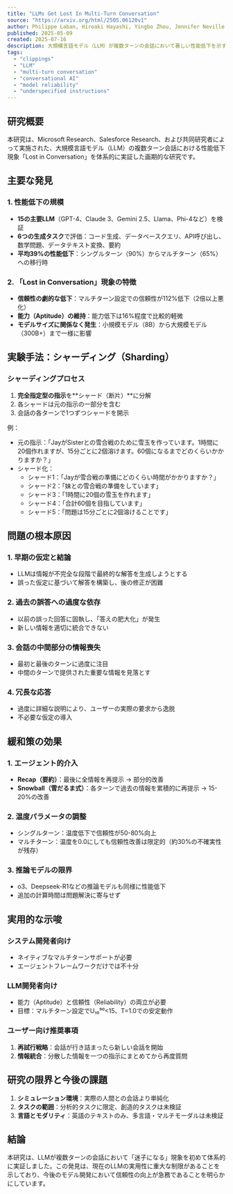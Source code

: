 ```yaml
---
title: "LLMs Get Lost In Multi-Turn Conversation"
source: "https://arxiv.org/html/2505.06120v1"
author: Philippe Laban, Hiroaki Hayashi, Yingbo Zhou, Jennifer Neville
published: 2025-05-09
created: 2025-07-16
description: 大規模言語モデル（LLM）が複数ターンの会話において著しい性能低下を示すことを実証した研究。15の主要なLLMを6つの生成タスクでテストし、シングルターンと比較してマルチターン会話で平均39%の性能低下を確認。LLMが会話の初期段階で誤った仮定を立て、早期に最終解を生成しようとする傾向があることを発見。
tags:
  - "clippings"
  - "LLM"
  - "multi-turn conversation"
  - "conversational AI"
  - "model reliability"
  - "underspecified instructions"
---
```


## 研究概要

本研究は、Microsoft Research、Salesforce Research、および共同研究者によって実施された、大規模言語モデル（LLM）の複数ターン会話における性能低下現象「Lost in Conversation」を体系的に実証した画期的な研究です。

## 主要な発見

### 1. 性能低下の規模

- **15の主要LLM**（GPT-4、Claude 3、Gemini 2.5、Llama、Phi-4など）を検証
- **6つの生成タスク**で評価：コード生成、データベースクエリ、API呼び出し、数学問題、データテキスト変換、要約
- **平均39%の性能低下**：シングルターン（90%）からマルチターン（65%）への移行時

### 2. 「Lost in Conversation」現象の特徴

- **信頼性の劇的な低下**：マルチターン設定での信頼性が112%低下（2倍以上悪化）
- **能力（Aptitude）の維持**：能力低下は16%程度で比較的軽微
- **モデルサイズに関係なく発生**：小規模モデル（8B）から大規模モデル（300B+）まで一様に影響

## 実験手法：シャーディング（Sharding）

### シャーディングプロセス

1. **完全指定型の指示**を**シャード（断片）**に分解
2. 各シャードは元の指示の一部分を含む
3. 会話の各ターンで1つずつシャードを開示

例：

- 元の指示：「JayがSisterとの雪合戦のために雪玉を作っています。1時間に20個作れますが、15分ごとに2個溶けます。60個になるまでどのくらいかかりますか？」
- シャード化：
  - シャード1：「Jayが雪合戦の準備にどのくらい時間がかかりますか？」
  - シャード2：「妹との雪合戦の準備をしています」
  - シャード3：「1時間に20個の雪玉を作れます」
  - シャード4：「合計60個を目指しています」
  - シャード5：「問題は15分ごとに2個溶けることです」

## 問題の根本原因

### 1. 早期の仮定と結論

- LLMは情報が不完全な段階で最終的な解答を生成しようとする
- 誤った仮定に基づいて解答を構築し、後の修正が困難

### 2. 過去の誤答への過度な依存

- 以前の誤った回答に固執し、「答えの肥大化」が発生
- 新しい情報を適切に統合できない

### 3. 会話の中間部分の情報喪失

- 最初と最後のターンに過度に注目
- 中間のターンで提供された重要な情報を見落とす

### 4. 冗長な応答

- 過度に詳細な説明により、ユーザーの実際の要求から逸脱
- 不必要な仮定の導入

## 緩和策の効果

### 1. エージェント的介入

- **Recap（要約）**：最後に全情報を再提示 → 部分的改善
- **Snowball（雪だるま式）**：各ターンで過去の情報を累積的に再提示 → 15-20%の改善

### 2. 温度パラメータの調整

- シングルターン：温度低下で信頼性が50-80%向上
- マルチターン：温度を0.0にしても信頼性改善は限定的（約30%の不確実性が残存）

### 3. 推論モデルの限界

- o3、Deepseek-R1などの推論モデルも同様に性能低下
- 追加の計算時間は問題解決に寄与せず

## 実用的な示唆

### システム開発者向け

- ネイティブなマルチターンサポートが必要
- エージェントフレームワークだけでは不十分

### LLM開発者向け

- 能力（Aptitude）と信頼性（Reliability）の両立が必要
- 目標：マルチターン設定でU₁₀⁹⁰<15、T=1.0での安定動作

### ユーザー向け推奨事項

1. **再試行戦略**：会話が行き詰まったら新しい会話を開始
2. **情報統合**：分散した情報を一つの指示にまとめてから再度質問

## 研究の限界と今後の課題

1. **シミュレーション環境**：実際の人間との会話より単純化
2. **タスクの範囲**：分析的タスクに限定、創造的タスクは未検証
3. **言語とモダリティ**：英語のテキストのみ、多言語・マルチモーダルは未検証

## 結論

本研究は、LLMが複数ターンの会話において「迷子になる」現象を初めて体系的に実証しました。この発見は、現在のLLMの実用性に重大な制限があることを示しており、今後のモデル開発において信頼性の向上が急務であることを明らかにしています。
